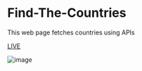 # Find-The-Countries
This web page fetches countries using APIs


<a href="https://baharkose.github.io/Find-The-Countries/" style="margin:auto"> LIVE </a>


![image](https://github.com/baharkose/Find-The-Countries/assets/110201916/3ac8047d-9a9e-4d6e-a223-834f9a201dbe)
